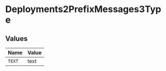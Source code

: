 # Deployments2PrefixMessages3Type


## Values

| Name   | Value  |
| ------ | ------ |
| `TEXT` | text   |